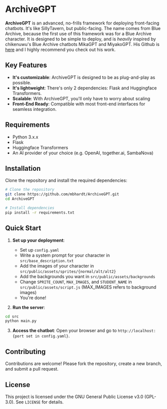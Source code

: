 # ArchiveGPT

**ArchiveGPT** is an advanced, no-frills framework for deploying front-facing chatbots. It's like SillyTavern, but public-facing. The name comes from Blue Archive, because the first use of this framework was for a Blue Archive character. It is designed to be simple to deploy, and is *heavily* inspired by chikenuwu's Blue Archive chatbots MikaGPT and MiyakoGPT. His Github is [here](https://github.com/IsaacSohn) and I highly recommend you check out his work.

## Key Features
- **It's customizable**: ArchiveGPT is designed to be as plug-and-play as possible.
- **It's lightweight**: There's only 2 dependencies: Flask and Huggingface Transformers.
- **Scalable**: With ArchiveGPT, you'll only have to worry about scaling 
- **Front-End Ready**: Compatible with most front-end interfaces for seamless integration.

## Requirements
- Python 3.x.x
- Flask
- Huggingface Transformers
- An AI provider of your choice (e.g. OpenAI, together.ai, SambaNova)

## Installation
Clone the repository and install the required dependencies:

```bash
# Clone the repository
git clone https://github.com/mbhardt/ArchiveGPT.git
cd ArchiveGPT

# Install dependencies
pip install -r requirements.txt
```

## Quick Start
1. **Set up your deployment**:
   - Set up `config.yaml`
   - Write a system prompt for your character in `src/base_description.txt`
   - Add the images of your character in `src/public/assets/sprites/{normal/alt/alt2}`
   - Add the backgrounds you want in `src/public/assets/backgrounds`
   - Change `SPRITE_COUNT`, `MAX_IMAGES`, and `STUDENT_NAME` in `src/public/assets/script.js` (MAX_IMAGES refers to background images)
   - You're done!


2. **Run the server**:

```bash
cd src
python main.py
```

3. **Access the chatbot**:
   Open your browser and go to `http://localhost:{port set in config.yaml}`.

## Contributing
Contributions are welcome! Please fork the repository, create a new branch, and submit a pull request.

## License
This project is licensed under the GNU General Public License v3.0 (GPL-3.0). See `LICENSE` for details.